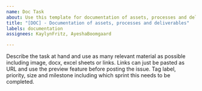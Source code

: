 ```yaml
---
name: Doc Task
about: Use this template for documentation of assets, processes and deliverables
title: "[DOC] - Documentation of assets, processes and deliverables"
labels: documentation
assignees: KaylynFritz, AyeshaBoomgaard

---
```


Describe the task at hand and use as many relevant material as possible including image, docx, excel sheets or links. Links can just be pasted as URL and use the preview feature before posting the issue. Tag label, priority, size and milestone including which sprint this needs to be completed.
